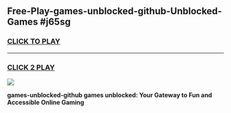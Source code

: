 
## Free-Play-games-unblocked-github-Unblocked-Games #j65sg
<h3>
<a href="https://news.freeplayer.one?title=games-unblocked-github&ref=8M">CLICK TO PLAY</a></h3>
<hr>

<h3>
<a href="https://news.freeplayer.one?title=games-unblocked-github&ref=8M">CLICK 2 PLAY</a>
  
</h3>

<a href="https://news.freeplayer.one?title=games-unblocked-github&ref=8M"><img src="https://clearcache.store/games.png"></a>


**games-unblocked-github games unblocked: Your Gateway to Fun and Accessible Online Gaming**
